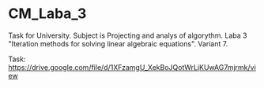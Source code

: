 # CM_Laba_3
Task for University. Subject is Projecting and analys of algorythm. Laba 3 "Iteration methods for solving linear algebraic equations". Variant 7.

Task: https://drive.google.com/file/d/1XFzamgU_XekBoJQotWrLjKUwAG7mjrmk/view
